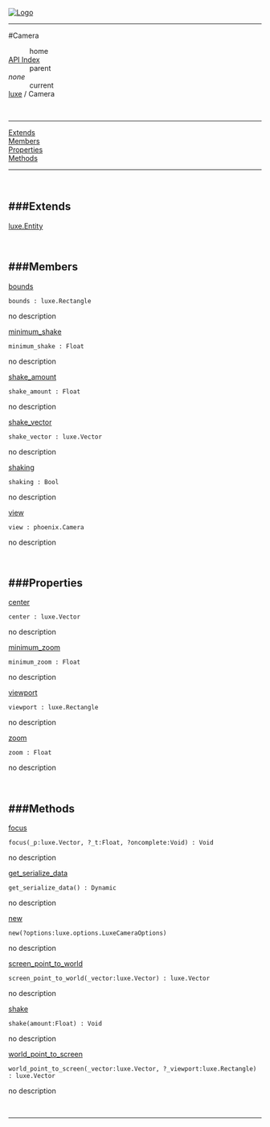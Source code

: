
[![Logo](../../images/logo.png)](../../index.html)

---

#Camera


&emsp;&emsp;&emsp;home   
[API Index](../../api/index.html#luxe)   
&emsp;&emsp;&emsp;parent    
_none_   
&emsp;&emsp;&emsp;current    
[luxe](./) / Camera

<br/>

---


[Extends](#Extends)   
[Members](#Members)   
[Properties](#Properties)   
[Methods](#Methods)   


---

&nbsp;   

<a class="lift" name="Extends" ></a>
###Extends   
---
<a class="lift" name="luxe.Entity" href="{{{rel_path}}}api/luxe/Entity.html">luxe.Entity</a>

&nbsp;   

<a class="lift" name="Members" ></a>
###Members   
---
<a class="lift" name="bounds" href="#bounds">bounds</a>



`bounds : luxe.Rectangle`

<span class="small_desc_flat"> no description </span>   

<a class="lift" name="minimum_shake" href="#minimum_shake">minimum_shake</a>



`minimum_shake : Float`

<span class="small_desc_flat"> no description </span>   

<a class="lift" name="shake_amount" href="#shake_amount">shake_amount</a>



`shake_amount : Float`

<span class="small_desc_flat"> no description </span>   

<a class="lift" name="shake_vector" href="#shake_vector">shake_vector</a>



`shake_vector : luxe.Vector`

<span class="small_desc_flat"> no description </span>   

<a class="lift" name="shaking" href="#shaking">shaking</a>



`shaking : Bool`

<span class="small_desc_flat"> no description </span>   

<a class="lift" name="view" href="#view">view</a>



`view : phoenix.Camera`

<span class="small_desc_flat"> no description </span>   

&nbsp;   

<a class="lift" name="Properties" ></a>
###Properties   
---
<a class="lift" name="center" href="#center">center</a>



`center : luxe.Vector`

<span class="small_desc_flat"> no description </span>   

<a class="lift" name="minimum_zoom" href="#minimum_zoom">minimum_zoom</a>



`minimum_zoom : Float`

<span class="small_desc_flat"> no description </span>   

<a class="lift" name="viewport" href="#viewport">viewport</a>



`viewport : luxe.Rectangle`

<span class="small_desc_flat"> no description </span>   

<a class="lift" name="zoom" href="#zoom">zoom</a>



`zoom : Float`

<span class="small_desc_flat"> no description </span>   

&nbsp;   

<a class="lift" name="Methods" ></a>
###Methods   
---
<a class="lift" name="focus" href="#focus">focus</a>



`focus(_p:luxe.Vector, ?_t:Float, ?oncomplete:Void) : Void`

<span class="small_desc_flat"> no description </span>   

<a class="lift" name="get_serialize_data" href="#get_serialize_data">get_serialize_data</a>



`get_serialize_data() : Dynamic`

<span class="small_desc_flat"> no description </span>   

<a class="lift" name="new" href="#new">new</a>



`new(?options:luxe.options.LuxeCameraOptions) `

<span class="small_desc_flat"> no description </span>   

<a class="lift" name="screen_point_to_world" href="#screen_point_to_world">screen_point_to_world</a>



`screen_point_to_world(_vector:luxe.Vector) : luxe.Vector`

<span class="small_desc_flat"> no description </span>   

<a class="lift" name="shake" href="#shake">shake</a>



`shake(amount:Float) : Void`

<span class="small_desc_flat"> no description </span>   

<a class="lift" name="world_point_to_screen" href="#world_point_to_screen">world_point_to_screen</a>



`world_point_to_screen(_vector:luxe.Vector, ?_viewport:luxe.Rectangle) : luxe.Vector`

<span class="small_desc_flat"> no description </span>   



&nbsp;
&nbsp;
&nbsp;

---  


&nbsp;   
&nbsp;   